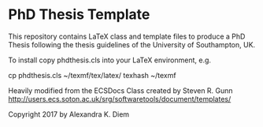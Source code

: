 # PhD Thesis Template

This repository contains LaTeX class and template files to produce a PhD Thesis following the thesis guidelines of the University of Southampton, UK.

To install copy phdthesis.cls into your LaTeX environment, e.g.

cp phdthesis.cls ~/texmf/tex/latex/
texhash ~/texmf

Heavily modified from the ECSDocs Class created by Steven R. Gunn http://users.ecs.soton.ac.uk/srg/softwaretools/document/templates/

Copyright 2017 by Alexandra K. Diem
